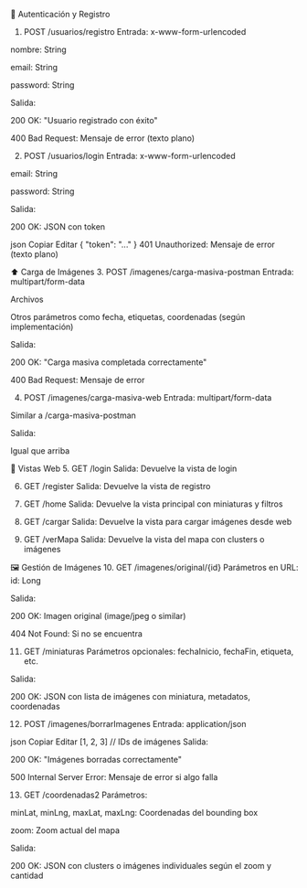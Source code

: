 🔐 Autenticación y Registro
1. POST /usuarios/registro
Entrada: x-www-form-urlencoded

nombre: String

email: String

password: String

Salida:

200 OK: "Usuario registrado con éxito"

400 Bad Request: Mensaje de error (texto plano)

2. POST /usuarios/login
Entrada: x-www-form-urlencoded

email: String

password: String

Salida:

200 OK: JSON con token

json
Copiar
Editar
{ "token": "..." }
401 Unauthorized: Mensaje de error (texto plano)

⬆️ Carga de Imágenes
3. POST /imagenes/carga-masiva-postman
Entrada: multipart/form-data

Archivos

Otros parámetros como fecha, etiquetas, coordenadas (según implementación)

Salida:

200 OK: "Carga masiva completada correctamente"

400 Bad Request: Mensaje de error

4. POST /imagenes/carga-masiva-web
Entrada: multipart/form-data

Similar a /carga-masiva-postman

Salida:

Igual que arriba

📄 Vistas Web
5. GET /login
Salida: Devuelve la vista de login

6. GET /register
Salida: Devuelve la vista de registro

7. GET /home
Salida: Devuelve la vista principal con miniaturas y filtros

8. GET /cargar
Salida: Devuelve la vista para cargar imágenes desde web

9. GET /verMapa
Salida: Devuelve la vista del mapa con clusters o imágenes

🖼️ Gestión de Imágenes
10. GET /imagenes/original/{id}
Parámetros en URL: id: Long

Salida:

200 OK: Imagen original (image/jpeg o similar)

404 Not Found: Si no se encuentra

11. GET /miniaturas
Parámetros opcionales: fechaInicio, fechaFin, etiqueta, etc.

Salida:

200 OK: JSON con lista de imágenes con miniatura, metadatos, coordenadas

12. POST /imagenes/borrarImagenes
Entrada: application/json

json
Copiar
Editar
[1, 2, 3]  // IDs de imágenes
Salida:

200 OK: "Imágenes borradas correctamente"

500 Internal Server Error: Mensaje de error si algo falla

13. GET /coordenadas2
Parámetros:

minLat, minLng, maxLat, maxLng: Coordenadas del bounding box

zoom: Zoom actual del mapa

Salida:

200 OK: JSON con clusters o imágenes individuales según el zoom y cantidad

